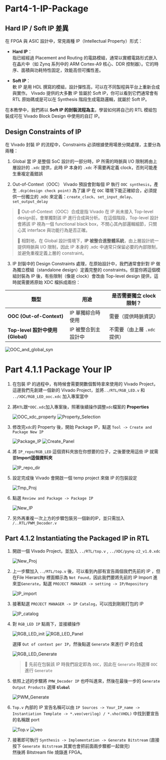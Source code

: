 # Part4-1-IP-Package

## Hard IP / Soft IP 差異

在 FPGA 與 ASIC 設計中，常見兩種 IP（Intellectual Property）形式：

- **Hard IP**：  
  指已經經過 Placement and Routing 的電路模組，通常以實體電路形式嵌入在晶片中（如 Zynq 系列中的 ARM Cortex-A9 核心、DDR 控制器）。它的時序、面積與功耗特性固定，效能高但可攜性差。

- **Soft IP**：  
  軟 IP 是用 HDL 撰寫的模組，設計彈性高，可以在不同製程與平台上重新合成與實作。 Vivado 提供的大多數 IP 皆屬於 Soft IP，你可以看到它們通常會有 RTL 原始碼或是可以在 Synthesis 階段生成電路邏輯，就屬於 Soft IP。

在本教學中，我們將以 **Soft IP 的封裝流程為主**，學習如何將自己的 RTL 模組包裝成可在 Vivado Block Design 中使用的自訂 IP。

##  Design Constraints of IP

在 Vivado 封裝 IP 的流程中，Constraints 必須根據使用場景分開處理，主要分為兩種：

1.  Global
當 IP 是整個 SoC 設計的一部分時，IP 所需的時脈與 I/O 限制將由上層設計的 `.xdc` 提供，此時 IP 本身的 `.xdc` 不需要再定義 clock，否則可能產生重複定義錯誤

2.  Out-of-Context（OOC）
Vivado 預設會對每個 IP 執行 `OOC synthesis`，產生 `.dcp(design check point)` 
為了讓 IP 在 `OOC` 環境下能正確綜合，必須提供一份獨立的 .xdc 來定義：`create_clock`、`set_input_delay`、`set_output_delay`  

>📌 Out-of-Context（OOC）合成是指 Vivado 在 IP 尚未接入 Top-level design前，會單獨對該 IP 進行合成與分析。
在這個階段，Top-level 設計會將該 IP 視為一個 functional black box，不關心其內部邏輯細節，只關心其 interface 與功能行為是否正確。  
>
>📌 相對地，在 Global 設計情境下，**IP 被整合進整體系統**，由上層設計統一提供時脈與 I/O 限制，因此 IP 本身的 .xdc 中通常只保留必要的內部限制，並避免重複定義上層的 constraint。

3.  IP 封裝中的 Design Constraints 處理，在原始設計中，我們通常會針對 IP 做為獨立模組（standalone design）定義完整的 constraints。但當你將這個模組封裝為 IP 後，有些限制（像是 clock）會改由 Top-level design 提供，這時就需要將原始 XDC 檔拆成兩份：  

| 類型                         | 用途          | 是否需要獨立 clock 限制？     |
| -------------------------- | ----------- | -------------------- |
| **OOC (Out-of-Context)** | IP 單獨綜合時使用  |  需要（提供時脈資訊）         |
| **Top-level 設計中使用 (Global)**        | IP 被整合到主設計中 |  不需要（由上層 `.xdc` 提供） |


![OOC_and_global_syn](./png/OOC_and_global_syn.jpg)

# Part 4.1.1 Package Your IP

1.  在包裝 IP 的過程中，有時候會需要開數個暫時拿來使用的 Vivado Project，這邊我們先創建一個新的 Vivado Project，並將`../RTL/RGB_LED.v` 和 `../XDC/RGB_LED_ooc.xdc` 加入專案當中

2.  將`RTL`跟`*OOC.xdc`加入專案後，照著後續操作調整`xdc`檔案的 **Properties**  

    ![OOC_xdc_property](./png/OOC_xdc_property.png)
    ![Property_Selection](./png/Property_Selection.png)

3.  修改完`xdc`的 Property 後，開始 Package IP，點選 `Tool -> Create and Package New IP` 

    ![Package_IP](./png/Package_IP.png)
    ![Create_Panel](./png/Create_Panel.png)

4.  將 `IP_repo/RGB_LED` 這個資料夾放在你想要的位子，之後要使用這些 IP 就需要**Import這個資料夾**  

    ![IP_repo_dir](./png/IP_repo_dir.png)

5.  設定完成後 Vivado 會開啟一個 temp project 來做 IP 的包裝設定  

    ![Tmp_Proj](./png/Tmp_Proj.png)

6.  點選 `Review and Package -> Package IP`  

    ![New_IP](./png/New_IP.png)

7.  另外再重複一次上方的步驟包裝另一個新的IP，並只需加入 `/..RTL/PWM_Decoder.v`

##  Part 4.1.2 Instantiating the Packaged IP in RTL

1.  開啟一個 Vivado Project，並加入 `../RTL/top.v` , `../XDC/pynq-z2_v1.0.xdc`  

    ![New_Proj](./png/New_Proj.png)  

2.  上一步驟加入 `../RTL/top.v` 後，可以看到內部有宣告兩個我們先前的 IP ，但在File Hierarchy 裡面顯示為 `Not Found`，因此我們要將先前的 IP Import 進來並`Generate`，點選 `PROJECT MANAGER -> setting -> IP/Repository`  

    ![IP_import](./png/IP_import.png)
    
3.  接著點選 `PROJECT MANAGER -> IP Catalog`，可以找到剛剛打包的 IP  

    ![IP_catalog](./png/IP_catalog.png)

4.  對 `RGB_LED IP` 點兩下，並接續操作  

    ![RGB_LED_init](./png/RGB_LED_init.png)
    ![RGB_LED_Panel](./png/RGB_LED_Panel.png)  
    
    選擇 `Out of context per IP`，然後點選 `Generate` 來進行 IP 的合成  

    ![RGB_LED_Generate](./png/RGB_LED_Generate.png)  

    >📌 先前在包裝該 IP 時我們設定即為 `OOC`，因此在 `Generate` 時選擇 `OOC` 進行 `Generate`  

5.  依照上述的步驟將 `PMW_Decoder IP` 也呼叫進來，然後在最後一步的 `Generate Output Products` 選擇 **`Global`**

    ![PWM_Generate](./png/PWM_Generate.png)  
    
6.  `Top.v` 內部的 IP 宣告名稱可以由 `IP Sources -> Your_IP_name -> Instantiation Template -> *.veo(verilog) / *.vho(VHDL)` 中找到要宣告的名稱跟 port  

    ![Top.v](./png/Top.v.png)
    ![veo](./png/veo.png)

7.  接著即可執行 `Synthesis -> Implementation -> Generate Bitstream`
(直接按下 `Generate Bitstream` 其實也會把前面兩步驟都一起做完)  
然後將 Bitstream file 燒錄進 FPGA。
